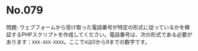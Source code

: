 # No.079

問題: ウェブフォームから受け取った電話番号が特定の形式に従っているかを検証するPHPスクリプトを作成してください。電話番号は、次の形式である必要があります：`XXX-XXX-XXXX`。ここで`X`は0から9までの数字です。
